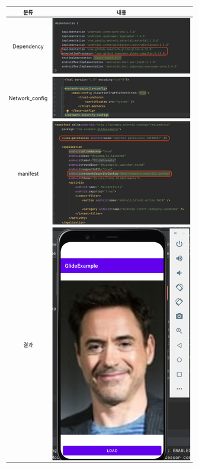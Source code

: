 ﻿|**분류**|**내용**|
| :-: | :-: |
|Dependency|![](./images/dependency.png)|
|Network\_config|![](./images/networkconfig.png)|
|manifest|![](./images/manifest.png)|
|결과|![](./images/result.png)|

